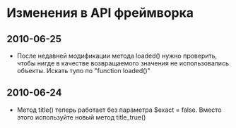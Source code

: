 Изменения в API фреймворка
==========================

2010-06-25
----------

 * После недавней модификации метода loaded() нужно проверить, чтобы нигде в качестве возвращаемого значения не использовались объекты.
   Искать тупо по "function loaded()"

2010-06-24
----------

 * Метод title() теперь работает без параметра $exact = false. Вместо этого используйте новый метод title_true()
